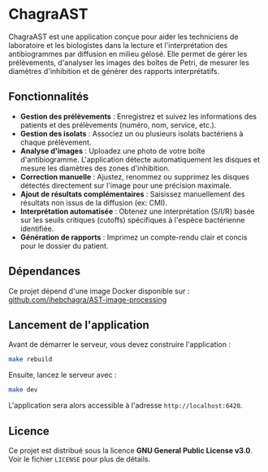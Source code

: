 # ChagraAST

ChagraAST est une application conçue pour aider les techniciens de laboratoire et les biologistes dans la lecture et l'interprétation des antibiogrammes par diffusion en milieu gélosé. Elle permet de gérer les prélèvements, d'analyser les images des boîtes de Petri, de mesurer les diamètres d'inhibition et de générer des rapports interprétatifs.

## Fonctionnalités

*   **Gestion des prélèvements** : Enregistrez et suivez les informations des patients et des prélèvements (numéro, nom, service, etc.).
*   **Gestion des isolats** : Associez un ou plusieurs isolats bactériens à chaque prélèvement.
*   **Analyse d'images** : Uploadez une photo de votre boîte d'antibiogramme. L'application détecte automatiquement les disques et mesure les diamètres des zones d'inhibition.
*   **Correction manuelle** : Ajustez, renommez ou supprimez les disques détectés directement sur l'image pour une précision maximale.
*   **Ajout de résultats complémentaires** : Saisissez manuellement des résultats non issus de la diffusion (ex: CMI).
*   **Interprétation automatisée** : Obtenez une interprétation (S/I/R) basée sur les seuils critiques (cutoffs) spécifiques à l'espèce bactérienne identifiée.
*   **Génération de rapports** : Imprimez un compte-rendu clair et concis pour le dossier du patient.

## Dépendances

Ce projet dépend d'une image Docker disponible sur :  
[github.com/ihebchagra/AST-image-processing](https://github.com/ihebchagra/AST-image-processing)

## Lancement de l'application

Avant de démarrer le serveur, vous devez construire l'application :

```bash
make rebuild
```

Ensuite, lancez le serveur avec :

```bash
make dev
```

L'application sera alors accessible à l'adresse `http://localhost:6420`.

## Licence

Ce projet est distribué sous la licence **GNU General Public License v3.0**. Voir le fichier `LICENSE` pour plus de détails.
